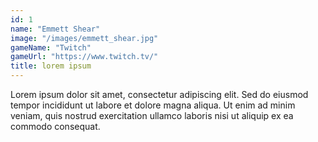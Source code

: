 ```yaml
---
id: 1
name: "Emmett Shear"
image: "/images/emmett_shear.jpg"
gameName: "Twitch"
gameUrl: "https://www.twitch.tv/"
title: lorem ipsum
---
```


Lorem ipsum dolor sit amet, consectetur adipiscing elit. Sed do eiusmod tempor incididunt ut labore et dolore magna aliqua. Ut enim ad minim veniam, quis nostrud exercitation ullamco laboris nisi ut aliquip ex ea commodo consequat.